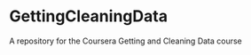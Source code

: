 GettingCleaningData
===================

A repository for the Coursera Getting and Cleaning Data course
